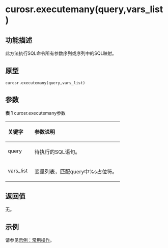 # curosr.executemany\(query,vars\_list\)<a name="ZH-CN_TOPIC_0000001080211184"></a>

## 功能描述<a name="section5708152714306"></a>

此方法执行SQL命令所有参数序列或序列中的SQL映射。

## 原型<a name="section441681310810"></a>

```
curosr.executemany(query,vars_list)
```

## 参数<a name="zh-cn_topic_0237120432_zh-cn_topic_0059778852_s1c9b27937d964eaba00ae77fe1cd2c71"></a>

**表 1**  curosr.executemany参数

<a name="zh-cn_topic_0237120432_zh-cn_topic_0059778852_t82b61d38241342ffa2c83b3e50393841"></a>
<table><thead align="left"><tr id="zh-cn_topic_0237120432_zh-cn_topic_0059778852_r3ec068cec36347ccb83a7f18cf131215"><th class="cellrowborder" valign="top" width="23.28%" id="mcps1.2.3.1.1"><p id="zh-cn_topic_0237120432_zh-cn_topic_0059778852_a44a45da69b324aa4b5c1187191ec5c77"><a name="zh-cn_topic_0237120432_zh-cn_topic_0059778852_a44a45da69b324aa4b5c1187191ec5c77"></a><a name="zh-cn_topic_0237120432_zh-cn_topic_0059778852_a44a45da69b324aa4b5c1187191ec5c77"></a><strong id="zh-cn_topic_0237120432_zh-cn_topic_0059778852_a78fd62134c834d6ab90eace249f90f74"><a name="zh-cn_topic_0237120432_zh-cn_topic_0059778852_a78fd62134c834d6ab90eace249f90f74"></a><a name="zh-cn_topic_0237120432_zh-cn_topic_0059778852_a78fd62134c834d6ab90eace249f90f74"></a>关键字</strong></p>
</th>
<th class="cellrowborder" valign="top" width="76.72%" id="mcps1.2.3.1.2"><p id="zh-cn_topic_0237120432_zh-cn_topic_0059778852_aee2bc08a3b8f47bf81fb032ef089ba6d"><a name="zh-cn_topic_0237120432_zh-cn_topic_0059778852_aee2bc08a3b8f47bf81fb032ef089ba6d"></a><a name="zh-cn_topic_0237120432_zh-cn_topic_0059778852_aee2bc08a3b8f47bf81fb032ef089ba6d"></a><strong id="zh-cn_topic_0237120432_zh-cn_topic_0059778852_a51048b44452847fabe05c8633f0220cf"><a name="zh-cn_topic_0237120432_zh-cn_topic_0059778852_a51048b44452847fabe05c8633f0220cf"></a><a name="zh-cn_topic_0237120432_zh-cn_topic_0059778852_a51048b44452847fabe05c8633f0220cf"></a>参数说明</strong></p>
</th>
</tr>
</thead>
<tbody><tr id="zh-cn_topic_0237120432_zh-cn_topic_0059778852_r89c7807f135840058d4a248137b3ca08"><td class="cellrowborder" valign="top" width="23.28%" headers="mcps1.2.3.1.1 "><p id="p23111054217"><a name="p23111054217"></a><a name="p23111054217"></a>query</p>
</td>
<td class="cellrowborder" valign="top" width="76.72%" headers="mcps1.2.3.1.2 "><p id="p1393801515211"><a name="p1393801515211"></a><a name="p1393801515211"></a>待执行的SQL语句。</p>
</td>
</tr>
<tr id="row9119201612171"><td class="cellrowborder" valign="top" width="23.28%" headers="mcps1.2.3.1.1 "><p id="p41191016141710"><a name="p41191016141710"></a><a name="p41191016141710"></a>vars_list</p>
</td>
<td class="cellrowborder" valign="top" width="76.72%" headers="mcps1.2.3.1.2 "><p id="p1011981671716"><a name="p1011981671716"></a><a name="p1011981671716"></a>变量列表，匹配query中%s占位符。</p>
</td>
</tr>
</tbody>
</table>

## 返回值<a name="section899452817814"></a>

无。

## 示例<a name="section4160944682"></a>

请参见[示例：常用操作](示例-常用操作-1.md)。

